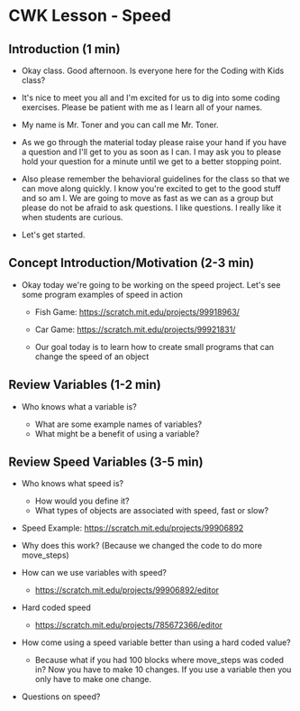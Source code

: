 
# CWK Lesson - Speed

## Introduction (1 min)

- Okay class.  Good afternoon.  Is everyone here for the Coding with Kids class? 

- It's nice to meet you all and I'm excited for us to dig into some coding exercises.  Please be patient with me as I learn all of your names. 

- My name is Mr. Toner and you can call me Mr. Toner.  

- As we go through the material today please raise your hand if you have a question and I'll get to you as soon as I can. I may ask you to please hold your question for a minute until we get to a better stopping point. 

- Also please remember the behavioral guidelines for the class so that we can move along quickly.  I know you're excited to get to the good stuff and so am I.  We are going to move as fast as we can as a group but please do not be afraid to ask questions.  I like questions.  I really like it when students are curious. 

- Let's get started. 

## Concept Introduction/Motivation (2-3 min)

- Okay today we're going to be working on the speed project.  Let's see some program examples of speed in action

  - Fish Game: https://scratch.mit.edu/projects/99918963/
  - Car Game: https://scratch.mit.edu/projects/99921831/

  - Our goal today is to learn how to create small programs that can change the speed of an object 

## Review Variables (1-2 min)

- Who knows what a variable is?  

  - What are some example names of variables?
  - What might be a benefit of using a variable? 

## Review Speed Variables (3-5 min)

- Who knows what speed is?  

  - How would you define it? 
  - What types of objects are associated with speed, fast or slow? 

- Speed Example: https://scratch.mit.edu/projects/99906892

- Why does this work?  (Because we changed the code to do more move_steps)

- How can we use variables with speed? 

  - https://scratch.mit.edu/projects/99906892/editor

- Hard coded speed

  - https://scratch.mit.edu/projects/785672366/editor

- How come using a speed variable better than using a hard coded value?  

  - Because what if you had 100 blocks where move_steps was coded in? Now you have to make 10 changes. If you use a variable then you only have to make one change. 

- Questions on speed?

